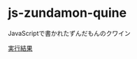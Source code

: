 # js-zundamon-quine
JavaScriptで書かれたずんだもんのクワイン

[実行結果](https://wandbox.org/permlink/Utd09Oofo9Osiq1P)
